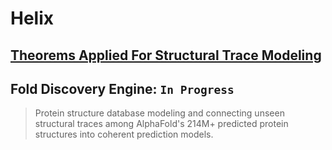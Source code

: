 # Helix
## [Theorems Applied For Structural Trace Modeling](https://github.com/davidkimai/helix/blob/main/00.%20structural_trace_modeling_theorems.md)
## Fold Discovery Engine: ```In Progress```
> Protein structure database modeling and connecting unseen structural traces among AlphaFold's 214M+ predicted protein structures into coherent prediction models.




